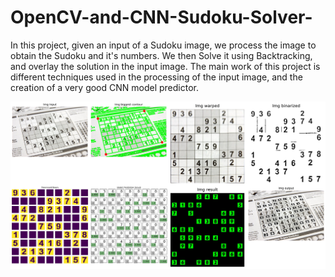 # OpenCV-and-CNN-Sudoku-Solver-
In this project, given an input of a Sudoku image, we process the image to obtain the Sudoku and it's numbers. We then Solve it using Backtracking, and overlay the solution in the input image. The main work of this project is different techniques used in the processing of the input image, and the creation of a very good CNN model predictor. 

<p align="center"><img src="/results/results.jpg" width="900"/></p>
